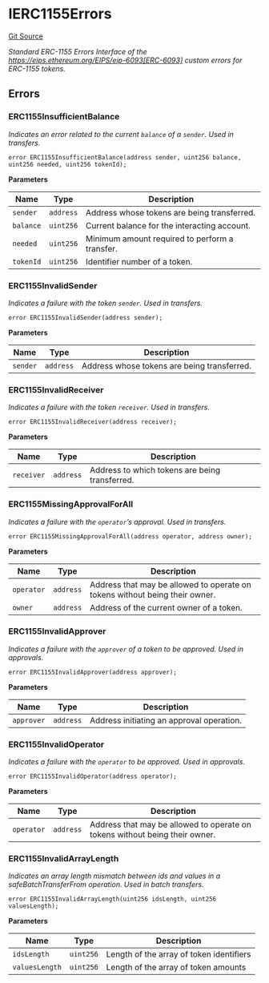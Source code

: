 # IERC1155Errors
[Git Source](https://github.com//Team3dVidyaGames/Contracts/blob/979b23aadc6ba57e24bde02cea0a160d5543b450/src/contracts/flattened/flattened_TCGInventory.sol)

*Standard ERC-1155 Errors
Interface of the https://eips.ethereum.org/EIPS/eip-6093[ERC-6093] custom errors for ERC-1155 tokens.*


## Errors
### ERC1155InsufficientBalance
*Indicates an error related to the current `balance` of a `sender`. Used in transfers.*


```solidity
error ERC1155InsufficientBalance(address sender, uint256 balance, uint256 needed, uint256 tokenId);
```

**Parameters**

|Name|Type|Description|
|----|----|-----------|
|`sender`|`address`|Address whose tokens are being transferred.|
|`balance`|`uint256`|Current balance for the interacting account.|
|`needed`|`uint256`|Minimum amount required to perform a transfer.|
|`tokenId`|`uint256`|Identifier number of a token.|

### ERC1155InvalidSender
*Indicates a failure with the token `sender`. Used in transfers.*


```solidity
error ERC1155InvalidSender(address sender);
```

**Parameters**

|Name|Type|Description|
|----|----|-----------|
|`sender`|`address`|Address whose tokens are being transferred.|

### ERC1155InvalidReceiver
*Indicates a failure with the token `receiver`. Used in transfers.*


```solidity
error ERC1155InvalidReceiver(address receiver);
```

**Parameters**

|Name|Type|Description|
|----|----|-----------|
|`receiver`|`address`|Address to which tokens are being transferred.|

### ERC1155MissingApprovalForAll
*Indicates a failure with the `operator`’s approval. Used in transfers.*


```solidity
error ERC1155MissingApprovalForAll(address operator, address owner);
```

**Parameters**

|Name|Type|Description|
|----|----|-----------|
|`operator`|`address`|Address that may be allowed to operate on tokens without being their owner.|
|`owner`|`address`|Address of the current owner of a token.|

### ERC1155InvalidApprover
*Indicates a failure with the `approver` of a token to be approved. Used in approvals.*


```solidity
error ERC1155InvalidApprover(address approver);
```

**Parameters**

|Name|Type|Description|
|----|----|-----------|
|`approver`|`address`|Address initiating an approval operation.|

### ERC1155InvalidOperator
*Indicates a failure with the `operator` to be approved. Used in approvals.*


```solidity
error ERC1155InvalidOperator(address operator);
```

**Parameters**

|Name|Type|Description|
|----|----|-----------|
|`operator`|`address`|Address that may be allowed to operate on tokens without being their owner.|

### ERC1155InvalidArrayLength
*Indicates an array length mismatch between ids and values in a safeBatchTransferFrom operation.
Used in batch transfers.*


```solidity
error ERC1155InvalidArrayLength(uint256 idsLength, uint256 valuesLength);
```

**Parameters**

|Name|Type|Description|
|----|----|-----------|
|`idsLength`|`uint256`|Length of the array of token identifiers|
|`valuesLength`|`uint256`|Length of the array of token amounts|

